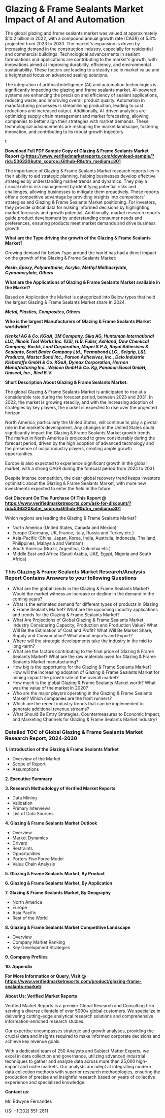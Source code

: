 <meta name="title" content="Global Glazing & Frame Sealants Market Impact of AI and Automation"><meta name="description" content="The global glazing and frame sealants market was valued at approximately $10.2 billion in 2022, with a compound annual growth rate (CAGR) of 5.3% projected from 2023 t"><meta name="title" content="Glazing & Frame Sealants Market Size, Share, Scope, Trends, Growth, Opportunities, Analysis, Forecast"><h1>Glazing & Frame Sealants Market Impact of AI and Automation</h1><p>The global glazing and frame sealants market was valued at approximately $10.2 billion in 2022, with a compound annual growth rate (CAGR) of 5.3% projected from 2023 to 2030. The market's expansion is driven by increasing demand in the construction industry, especially for residential and commercial buildings. Technological advancements in sealant formulations and applications are contributing to the market's growth, with innovations aimed at improving durability, efficiency, and environmental sustainability. These factors are leading to a steady rise in market value and a heightened focus on advanced sealing solutions.</p><p>The integration of artificial intelligence (AI) and automation technologies is significantly impacting the glazing and frame sealants market. AI-powered systems are enhancing the precision and efficiency of sealant applications, reducing waste, and improving overall product quality. Automation in manufacturing processes is streamlining production, leading to cost reductions and increased output. Additionally, AI-driven analytics are optimizing supply chain management and market forecasting, allowing companies to better align their strategies with market demands. These technological advancements are reshaping the market landscape, fostering innovation, and contributing to its robust growth trajectory.</p>t</p><p id="" class=""><strong>Download Full PDF Sample Copy of Glazing & Frame Sealants Market Report @ <a href="https://www.verifiedmarketreports.com/download-sample/?rid=536320&utm_source=Github-R&utm_medium=301" target="_blank">https://www.verifiedmarketreports.com/download-sample/?rid=536320&utm_source=Github-R&utm_medium=301</a></strong></p><p>The importance of&nbsp;Glazing & Frame Sealants Market research reports lies in their ability to aid strategic planning, helping businesses develop effective strategies by understanding market trends and dynamics. They play a crucial role in risk management by identifying potential risks and challenges, allowing businesses to mitigate them proactively. These reports offer a competitive advantage by providing insights into competitors' strategies and Glazing & Frame Sealants Market positioning. For investors, they provide critical data for making informed decisions by highlighting market forecasts and growth potential. Additionally, market research reports guide product development by understanding consumer needs and preferences, ensuring products meet market demands and drive business growth.</p><p><strong>What are the&nbsp;Type driving the growth of the Glazing & Frame Sealants Market?</strong></p><p id="" class="">Growing demand for below Type around the world has had a direct impact on the growth of the Glazing & Frame Sealants Market:</p><em><strong>Resin, Epoxy, Polyurethane, Acrylic, Methyl Methacrylate, Cyanoacrylate, Others</strong></em></p><strong>What are the&nbsp;Applications&nbsp;of Glazing & Frame Sealants Market available in the Market?</strong></p><p id="" class="">Based on Application the Market is categorized into Below types that held the largest Glazing & Frame Sealants Market share In 2024.</p><em><strong>Metal, Plastics, Composites, Others</strong></em></p><strong>Who is the largest Manufacturers of Glazing & Frame Sealants Market worldwide?</strong></p><p><em><strong>Henkel AG & Co. KGaA, 3M Company, Sika AG, Huntsman International LLC, Illinois Tool Works Inc. (US), H.B. Fuller, Ashland, Dow Chemical Company, Bostik, Lord Corporation, Mapei S.P.A, Royal Adhesives & Sealants, Scott Bader Company Ltd., Permabond LLC., Scigrip, L&L Products, Master Bond Inc., Parson Adhesives, Inc., Delo Industrie Klebstoffe GmbH & Co. KGaA, Dymax Corporation, Hernon Manufacturing Inc., Weicon GmbH & Co. Kg, Panacol-Elosol GmbH, Uniseal, Inc., Ried B.V.</strong></em></p><p id="" class=""><strong>Short Description About Glazing & Frame Sealants Market:</strong></p><p>The global Glazing & Frame Sealants Market is anticipated to rise at a considerable rate during the forecast period, between 2023 and 2031. In 2022, the market is growing steadily, and with the increasing adoption of strategies by key players, the market is expected to rise over the projected horizon.</p><p>North America, particularly the United States, will continue to play a pivotal role in the market's development. Any changes in the United States could significantly impact the Glazing & Frame Sealants Market growth trends. The market in North America is projected to grow considerably during the forecast period, driven by the high adoption of advanced technology and the presence of major industry players, creating ample growth opportunities.</p><p>Europe is also expected to experience significant growth in the global market, with a strong CAGR during the forecast period from 2024 to 2031.</p><p>Despite intense competition, the clear global recovery trend keeps investors optimistic about the Glazing & Frame Sealants Market, with more new investments expected to enter the field in the future.</p><p id="" class=""><strong>Get Discount On The Purchase Of This Report @ <a href="https://www.verifiedmarketreports.com/ask-for-discount/?rid=536320&utm_source=Github-R&utm_medium=301" target="_blank">https://www.verifiedmarketreports.com/ask-for-discount/?rid=536320&utm_source=Github-R&utm_medium=301</a></strong></p>Which regions are leading the Glazing & Frame Sealants Market?</p><ul><li>North America (United States, Canada and Mexico)</li><li>Europe (Germany, UK, France, Italy, Russia and Turkey etc.)</li><li>Asia-Pacific (China, Japan, Korea, India, Australia, Indonesia, Thailand, Philippines, Malaysia and Vietnam)</li><li>South America (Brazil, Argentina, Columbia etc.)</li><li>Middle East and Africa (Saudi Arabia, UAE, Egypt, Nigeria and South Africa)</li></ul><h3 id="" class="">This Glazing & Frame Sealants Market Research/Analysis Report Contains Answers to your following Questions</h3><ul><li>What are the global trends in the Glazing & Frame Sealants Market? Would the market witness an increase or decline in the demand in the coming years?</li><li>What is the estimated demand for different types of products in Glazing & Frame Sealants Market? What are the upcoming industry applications and trends for the Glazing & Frame Sealants Market?</li><li>What Are Projections of Global Glazing & Frame Sealants Market Industry Considering Capacity, Production and Production Value? What Will Be the Estimation of Cost and Profit? What Will Be Market Share, Supply and Consumption? What about imports and Export?</li><li>Where will the strategic developments take the industry in the mid to long-term?</li><li>What are the factors contributing to the final price of Glazing & Frame Sealants Market? What are the raw materials used for Glazing & Frame Sealants Market manufacturing?</li><li>How big is the opportunity for the Glazing & Frame Sealants Market? How will the increasing adoption of Glazing & Frame Sealants Market for mining impact the growth rate of the overall market?</li><li>How much is the global Glazing & Frame Sealants Market worth? What was the value of the market In 2020?</li><li>Who are the major players operating in the Glazing & Frame Sealants Market? Which companies are the front runners?</li><li>Which are the recent industry trends that can be implemented to generate additional revenue streams?</li><li>What Should Be Entry Strategies, Countermeasures to Economic Impact, and Marketing Channels for Glazing & Frame Sealants Market Industry?</li></ul><h3 id="" class="">Detailed TOC of Global Glazing & Frame Sealants Market Research Report, 2024-2030</h3><p id="" class=""><strong>1. Introduction of the Glazing & Frame Sealants Market</strong></p><ul><li>Overview of the Market</li><li>Scope of Report</li><li>Assumptions</li></ul><p id="" class=""><strong>2. Executive Summary</strong></p><p id="" class=""><strong>3. Research Methodology of Verified Market Reports</strong></p><ul><li>Data Mining</li><li>Validation</li><li>Primary Interviews</li><li>List of Data Sources</li></ul><p id="" class=""><strong>4. Glazing & Frame Sealants Market Outlook</strong></p><ul><li>Overview</li><li>Market Dynamics</li><li>Drivers</li><li>Restraints</li><li>Opportunities</li><li>Porters Five Force Model</li><li>Value Chain Analysis</li></ul><p id="" class=""><strong>5. Glazing & Frame Sealants Market, By Product</strong></p><p id="" class=""><strong>6. Glazing & Frame Sealants Market, By Application</strong></p><p id="" class=""><strong>7. Glazing & Frame Sealants Market, By Geography</strong></p><ul><li>North America</li><li>Europe</li><li>Asia Pacific</li><li>Rest of the World</li></ul><p id="" class=""><strong>8. Glazing & Frame Sealants Market Competitive Landscape</strong></p><ul><li>Overview</li><li>Company Market Ranking</li><li>Key Development Strategies</li></ul><p id="" class=""><strong>9. Company Profiles</strong></p><p id="" class=""><strong>10. Appendix</strong></p><p id="" class=""><strong>For More Information or Query, Visit @ <a href="https://www.verifiedmarketreports.com/product/glazing-frame-sealants-market/" target="_blank">https://www.verifiedmarketreports.com/product/glazing-frame-sealants-market/</a></strong></p><p id="" class=""><strong>About Us: Verified Market Reports</strong></p><p id="" class="">Verified Market Reports is a premier Global Research and Consulting firm serving a diverse clientele of over 5000+ global customers. We specialize in delivering cutting-edge analytical research solutions and comprehensive information-enriched research studies.</p><p id="" class="">Our expertise encompasses strategic and growth analyses, providing the crucial data and insights required to make informed corporate decisions and achieve key revenue goals.</p><p id="" class="">With a dedicated team of 250 Analysts and Subject Matter Experts, we excel in data collection and governance, utilizing advanced industrial techniques to gather and analyze data across more than 25,000 high-impact and niche markets. Our analysts are adept at integrating modern data collection methods with superior research methodologies, ensuring the production of precise and insightful research based on years of collective experience and specialized knowledge.</p><p id="" class=""><strong>Contact us:</strong></p><p id="" class="">Mr. Edwyne Fernandes</p><p id="" class="">US: +1(302) 551-2611</p>